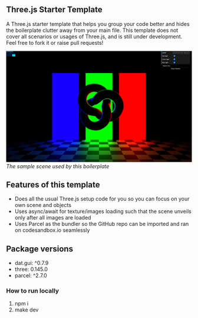 ## Three.js Starter Template

A Three.js starter template that helps you group your code better and hides the boilerplate clutter away from your main file.
This template does not cover all scenarios or usages of Three.js, and is still under development. Feel free to fork it or raise pull requests!

![Repo cover image](repo-cover.png?raw=true)
*The sample scene used by this boilerplate*

## Features of this template

- Does all the usual Three.js setup code for you so you can focus on your own scene and objects
- Uses async/await for texture/images loading such that the scene unveils only after all images are loaded
- Uses Parcel as the bundler so the GitHub repo can be imported and ran on codesandbox.io seamlessly

## Package versions

- dat.gui: ^0.7.9
- three: 0.145.0
- parcel: ^2.7.0

### How to run locally

1. npm i
2. make dev
